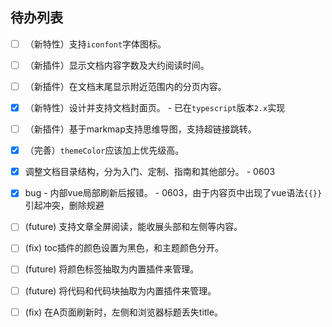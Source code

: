 ## 待办列表
- [ ] （新特性）支持`iconfont`字体图标。
- [ ] （新插件）显示文档内容字数及大约阅读时间。
- [ ] （新插件）在文档末尾显示附近范围内的分页内容。
- [x] （新特性）设计并支持文档封面页。 - 已在`typescript`版本`2.x`实现
- [ ] （新插件）基于markmap支持思维导图，支持超链接跳转。
- [x] （完善）`themeColor`应该加上优先级高。
- [x] 调整文档目录结构，分为入门、定制、指南和其他部分。 - 0603
- [x] bug - 内部vue局部刷新后报错。 - 0603，由于内容页中出现了vue语法`{{}}`引起冲突，删除规避
- [ ] (future) 支持文章全屏阅读，能收展头部和左侧等内容。
- [ ] (fix) toc插件的颜色设置为黑色，和主题颜色分开。
- [ ] (future) 将颜色标签抽取为内置插件来管理。
- [ ] (future) 将代码和代码块抽取为内置插件来管理。
- [ ] (fix) 在A页面刷新时，左侧和浏览器标题丢失title。
  